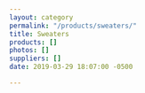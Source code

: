 ```yaml
---
layout: category
permalink: "/products/sweaters/"
title: Sweaters
products: []
photos: []
suppliers: []
date: 2019-03-29 18:07:00 -0500

---
```

